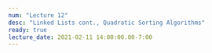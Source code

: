 ```yaml
---
num: "Lecture 12"
desc: "Linked Lists cont., Quadratic Sorting Algorithms"
ready: true
lecture_date: 2021-02-11 14:00:00.00-7:00
---
```

